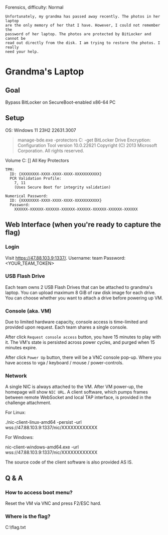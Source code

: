 Forensics, difficulty: Normal

    Unfortunately, my grandma has passed away recently. The photos in her laptop
    are the only memory of her that I have. However, I could not remember the
    password of her laptop. The photos are protected by BitLocker and cannot be
    read out directly from the disk. I am trying to restore the photos. I really
    need your help.


# Grandma's Laptop


## Goal

Bypass BitLocker on SecureBoot-enabled x86-64 PC


## Setup

OS: Windows 11 23H2 22631.3007

> manage-bde.exe -protectors C: -get
BitLocker Drive Encryption: Configuration Tool version 10.0.22621
Copyright (C) 2013 Microsoft Corporation. All rights reserved.

Volume C: []
All Key Protectors

    TPM:
      ID: {XXXXXXXX-XXXX-XXXX-XXXX-XXXXXXXXXXX}
      PCR Validation Profile:
        7, 11
        (Uses Secure Boot for integrity validation)

    Numerical Password:
      ID: {XXXXXXXX-XXXX-XXXX-XXXX-XXXXXXXXXXX}
      Password:
        XXXXXX-XXXXXX-XXXXXX-XXXXXX-XXXXXX-XXXXXX-XXXXXX-XXXXXX


## Web Interface (when you're ready to capture the flag)

### Login

Visit https://47.88.103.9:1337/.
Username: team
Password: <YOUR_TEAM_TOKEN>

### USB Flash Drive

Each team owns 2 USB Flash Drives that can be attached to grandma's laptop.
You can upload maximum 8 GiB of raw disk image for each drive.
You can choose whether you want to attach a drive before powering up VM.

### Console (aka. VM)

Due to limited hardware capacity, console access is time-limited and provided
upon request. Each team shares a single console.

After click `Request console access` button, you have 15 minutes to play with
it. The VM's state is persisted across power cycles, and purged when 15 minutes
expire.

After click `Power Up` button, there will be a VNC console pop-up. Where you
have access to vga / keyboard / mouse / power-controls.

### Network

A single NIC is always attached to the VM. After VM power-up, the homepage
will show `NIC URL`. A client software, which pumps frames between remote
WebSocket and local TAP interface, is provided in the challenge attachment.

For Linux:

./nic-client-linux-amd64 -persist -url wss://47.88.103.9:1337/nic/XXXXXXXXXXXX

For Windows:

nic-client-windows-amd64.exe -url wss://47.88.103.9:1337/nic/XXXXXXXXXXXX

The source code of the client software is also provided AS IS.


## Q & A

### How to access boot menu?

Reset the VM via VNC and press F2/ESC hard.

### Where is the flag?

C:\flag.txt
